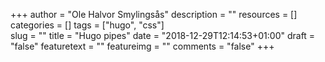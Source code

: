 +++
author = "Ole Halvor Smylingsås"
description = ""
resources = []
categories = []
tags = ["hugo", "css"]  
slug = ""
title = "Hugo pipes"
date = "2018-12-29T12:14:53+01:00"
draft = "false"
featuretext = ""
featureimg = ""
comments = "false"
+++
<!--more-->